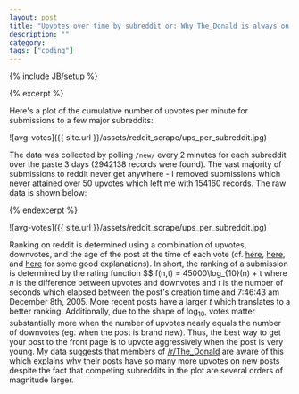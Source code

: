 ```yaml
---
layout: post
title: "Upvotes over time by subreddit or: Why The_Donald is always on the front page of reddit"
description: ""
category:
tags: ["coding"]
---
```


{% include JB/setup %}

{% excerpt %}

Here's a plot of the cumulative number of upvotes per minute for submissions to a few major subreddits:

![avg-votes]({{ site.url }}/assets/reddit_scrape/ups_per_subreddit.jpg)

The data was collected by polling `/new/` every 2 minutes for each subreddit over the paste 3 days (2942138 records were found). The vast majority of submissions to reddit never get anywhere - I removed submissions which never attained over 50 upvotes which left me with 154160 records. The raw data is shown below:

{% endexcerpt %}

![avg-votes]({{ site.url }}/assets/reddit_scrape/ups_per_subreddit.jpg)

Ranking on reddit is determined using a combination of upvotes, downvotes, and the age of the post at the time of each vote (cf. [here](https://medium.com/hacking-and-gonzo/how-reddit-ranking-algorithms-work-ef111e33d0d9#.2t9s2cn3k), [here](http://scienceblogs.com/builtonfacts/2013/01/16/the-mathematics-of-reddit-rankings-or-how-upvotes-are-time-travel/), and [here](https://web.archive.org/web/20160407110929/http://www.redditblog.com/2009/10/reddits-new-comment-sorting-system.html) for some good explanations). In short, the ranking of a submission is determined by the rating function
$$
f(n,t) = 45000\log_{10}(n) + t
where $n$ is the difference between upvotes and downvotes and $t$ is the number of seconds which elapsed between the post's creation time and 7:46:43 am December 8th, 2005. More recent posts have a larger $t$ which translates to a better ranking. Additionally, due to the shape of $\log_{10}$, votes matter substantially more when the number of upvotes nearly equals the number of downvotes (eg. when the post is brand new). Thus, the best way to get your post to the front page is to upvote aggressively when the post is very young. My data suggests that members of [/r/The_Donald](https://www.reddit.com/r/The_Donald/comments/4oo3up/the_new_algorithm_is_a_totally_impartial_and_fair/) are aware of this which explains why their posts have so many more upvotes on new posts despite the fact that competing subreddits in the plot are several orders of magnitude larger.
